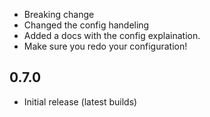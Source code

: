 - Breaking change
- Changed the config handeling
- Added a docs with the config explaination.
- Make sure you redo your configuration!

## 0.7.0
- Initial release (latest builds)
